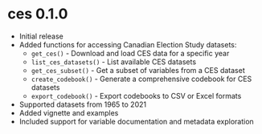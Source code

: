 # ces 0.1.0

* Initial release
* Added functions for accessing Canadian Election Study datasets:
  * `get_ces()` - Download and load CES data for a specific year
  * `list_ces_datasets()` - List available CES datasets
  * `get_ces_subset()` - Get a subset of variables from a CES dataset
  * `create_codebook()` - Generate a comprehensive codebook for CES datasets
  * `export_codebook()` - Export codebooks to CSV or Excel formats
* Supported datasets from 1965 to 2021
* Added vignette and examples
* Included support for variable documentation and metadata exploration